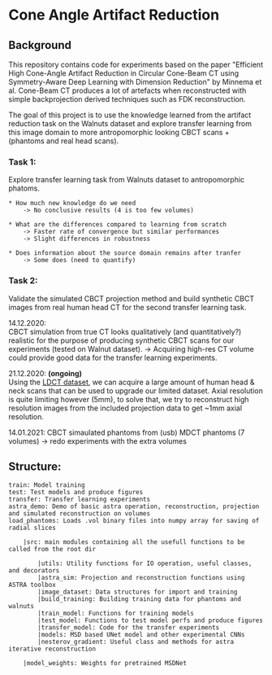 # Cone Angle Artifact Reduction 

## Background  

This repository contains code for experiments based on the paper "Efficient High Cone-Angle Artifact Reduction in 
Circular Cone-Beam CT using Symmetry-Aware Deep Learning with Dimension Reduction" by Minnema et al. 
Cone-Beam CT produces a lot of artefacts when reconstructed with simple backprojection derived techniques such as FDK 
reconstruction.


The goal of this project is to use the knowledge learned from the artifact reduction task on the Walnuts dataset and explore 
transfer learning from this image domain to more antropomorphic looking CBCT scans +(phantoms and real head scans).

### Task 1:

Explore transfer learning task from Walnuts dataset to antropomorphic phatoms.

    * How much new knowledge do we need  
        -> No conclusive results (4 is too few volumes)  

    * What are the differences compared to learning from scratch  
        -> Faster rate of convergence but similar performances  
        -> Slight differences in robustness

    * Does information about the source domain remains after tranfer  
        -> Some does (need to quantify)



### Task 2:

Validate the simulated CBCT projection method and build synthetic CBCT images from real human head CT for the second transfer 
learning task.

14.12.2020:  
CBCT simulation from true CT looks qualitatively (and quantitatively?) realistic for the purpose of producing synthetic 
CBCT scans for our experiments (tested on Walnut dataset). -> Acquiring high-res CT volume could provide good data for 
the transfer learning experiments.  

21.12.2020: **(ongoing)**  
Using the [LDCT dataset](https://wiki.cancerimagingarchive.net/pages/viewpage.action?pageId=52758026), we can acquire a 
large amount of human head & neck scans that can be used to upgrade our limited dataset. Axial resolution is quite 
limiting however (5mm), to solve that, we try to reconstruct high resolution images from the included projection data 
to get ~1mm axial resolution.  

14.01.2021:
CBCT simaulated phantoms from (usb) MDCT phantoms (7 volumes) -> redo experiments with the extra volumes


## Structure:
```
train: Model training  
test: Test models and produce figures  
transfer: Transfer learning experiments  
astra_demo: Demo of basic astra operation, reconstruction, projection and simulated reconstruction on volumes  
load_phantoms: Loads .vol binary files into numpy array for saving of radial slices  

    |src: main modules containing all the usefull functions to be called from the root dir  

        |utils: Utility functions for IO operation, useful classes, and decorators  
        |astra_sim: Projection and reconstruction functions using ASTRA toolbox  
        |image_dataset: Data structures for import and training  
        |build_training: Building training data for phantoms and walnuts  
        |train_model: Functions for training models  
        |test_model: Functions to test model perfs and produce figures  
        |transfer_model: Code for the transfer experiments  
        |models: MSD based UNet model and other experimental CNNs
        |nesterov_gradient: Useful class and methods for astra iterative reconstruction  
    
    |model_weights: Weights for pretrained MSDNet  

```